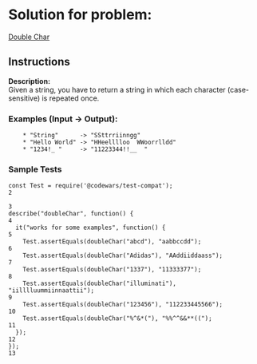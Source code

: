 # Solution for problem:

[Double Char](https://www.codewars.com/kata/56b1f01c247c01db92000076)

## Instructions

**Description:**  
Given a string, you have to return a string in which each character (case-sensitive) is repeated once.

### Examples (Input -> Output):

```plaintext
    * "String"      -> "SSttrriinngg"
    * "Hello World" -> "HHeelllloo  WWoorrlldd"
    * "1234!_ "     -> "11223344!!__  "
```

### Sample Tests

```plaintext
const Test = require('@codewars/test-compat');
2
​
3
describe("doubleChar", function() {
4
  it("works for some examples", function() {
5
    Test.assertEquals(doubleChar("abcd"), "aabbccdd");
6
    Test.assertEquals(doubleChar("Adidas"), "AAddiiddaass");
7
    Test.assertEquals(doubleChar("1337"), "11333377");
8
    Test.assertEquals(doubleChar("illuminati"), "iilllluummiinnaattii");
9
    Test.assertEquals(doubleChar("123456"), "112233445566");
10
    Test.assertEquals(doubleChar("%^&*("), "%%^^&&**((");
11
  });
12
});
13
​
```
